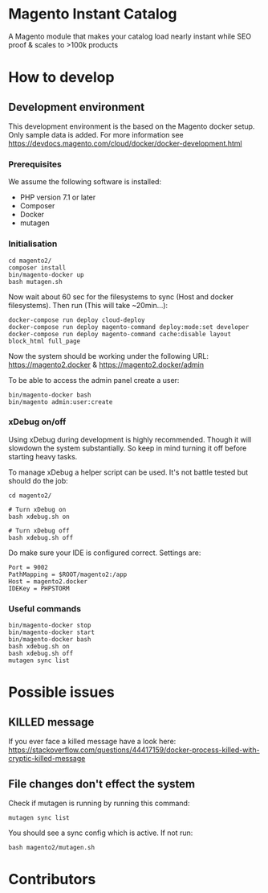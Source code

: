 # Magento Instant Catalog
A Magento module that makes your catalog load nearly instant while SEO proof &amp; scales to >100k products

# How to develop
## Development environment
This development environment is the based on the Magento docker setup. Only sample data is added. For more information see https://devdocs.magento.com/cloud/docker/docker-development.html
### Prerequisites
We assume the following software is installed:
- PHP version 7.1 or later
- Composer
- Docker
- mutagen

### Initialisation
```shell script
cd magento2/
composer install
bin/magento-docker up
bash mutagen.sh
```
Now wait about 60 sec for the filesystems to sync (Host and docker filesystems). Then run (This will take ~20min...):

```shell script
docker-compose run deploy cloud-deploy
docker-compose run deploy magento-command deploy:mode:set developer
docker-compose run deploy magento-command cache:disable layout block_html full_page
```
Now the system should be working under the following URL:
https://magento2.docker & https://magento2.docker/admin

To be able to access the admin panel create a user:

```shell script
bin/magento-docker bash
bin/magento admin:user:create
```
### xDebug on/off
Using xDebug during development is highly recommended. Though it will slowdown the system substantially. So keep in mind turning it off before starting heavy tasks.

To manage xDebug a helper script can be used. It's not battle tested but should do the job:

```shell script
cd magento2/

# Turn xDebug on
bash xdebug.sh on

# Turn xDebug off
bash xdebug.sh off
```

Do make sure your IDE is configured correct. Settings are:
```shell script
Port = 9002
PathMapping = $ROOT/magento2:/app
Host = magento2.docker
IDEKey = PHPSTORM
```
### Useful commands
```shell script
bin/magento-docker stop
bin/magento-docker start
bin/magento-docker bash
bash xdebug.sh on
bash xdebug.sh off
mutagen sync list
```

# Possible issues
## KILLED message
If you ever face a killed message have a look here: https://stackoverflow.com/questions/44417159/docker-process-killed-with-cryptic-killed-message
## File changes don't effect the system
Check if mutagen is running by running this command:

`mutagen sync list`

You should see a sync config which is active. If not run:

`bash magento2/mutagen.sh`

# Contributors
